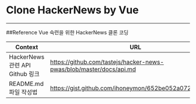 # Clone HackerNews by Vue
***
##Reference
Vue 숙련을 위한 HackerNews 클론 코딩

| Context | URL |
| --- | --- |
| HackerNews 관련 API Github 링크 | https://github.com/tastejs/hacker-news-pwas/blob/master/docs/api.md |
| README.md 파일 작성법 | https://gist.github.com/ihoneymon/652be052a0727ad59601 |




